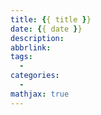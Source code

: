 ```yaml
---
title: {{ title }}
date: {{ date }}
description: 
abbrlink: 
tags: 
  - 
categories: 
  - 
mathjax: true
---
```

